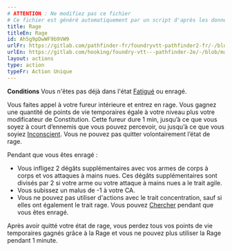 ```yaml
---
# ATTENTION : Ne modifiez pas ce fichier
# Ce fichier est généré automatiquement par un script d'après les données du module Foundry VTT officiel et de sa traduction
title: Rage
titleEn: Rage
id: Ah5g9pDwWF9b9VW9
urlFr: https://gitlab.com/pathfinder-fr/foundryvtt-pathfinder2-fr/-/blob/master/data/actions/Ah5g9pDwWF9b9VW9.htm
urlEn: https://gitlab.com/hooking/foundry-vtt---pathfinder-2e/-/blob/master/packs/data/actions.db/rage.json
layout: actions
type: action
typeFr: Action Unique
---
```

**Conditions** Vous n'êtes pas déjà dans l'état [Fatigué](../conditions/fatigué.md) ou enragé.

Vous faites appel à votre fureur intérieure et entrez en rage. Vous gagnez une quantité de points de vie temporaires égale à votre niveau plus votre modificateur de Constitution. Cette fureur dure 1 min, jusqu’à ce que vous soyez à court d’ennemis que vous pouvez percevoir, ou jusqu’à ce que vous soyiez [Inconscient](../conditions/inconscient.md). Vous ne pouvez pas quitter volontairement l’état de rage.

Pendant que vous êtes enragé :

- Vous infligez 2 dégâts supplémentaires avec vos armes de corps à corps et vos attaques à mains nues. Ces dégâts supplémentaires sont divisés par 2 si votre arme ou votre attaque à mains nues a le trait agile.
- Vous subissez un malus de -1 à votre CA.
- Vous ne pouvez pas utiliser d'actions avec le trait concentration, sauf si elles ont également le trait rage. Vous pouvez [Chercher](chercher.md) pendant que vous êtes enragé.

Après avoir quitté votre état de rage, vous perdez tous vos points de vie temporaires gagnés grâce à la Rage et vous ne pouvez plus utiliser la Rage pendant 1 minute.
